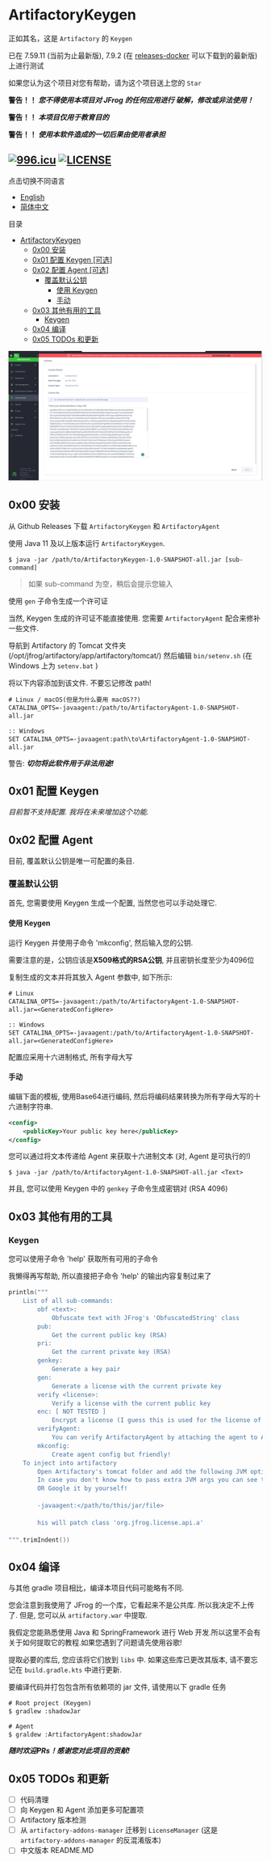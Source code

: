 # ArtifactoryKeygen

正如其名，这是 `Artifactory` 的 `Keygen`

已在 7.59.11 (当前为止最新版), 7.9.2 (在 [releases-docker](https://releases-docker.jfrog.io/) 可以下载到的最新版) 上进行测试

如果您认为这个项目对您有帮助，请为这个项目送上您的 `Star`

**警告！！ _您不得使用本项目对 JFrog 的任何应用进行 破解，修改或非法使用！_**

**警告！！ _本项目仅用于教育目的_**

**警告！！ _使用本软件造成的一切后果由使用者承担_**

[![996.icu](https://img.shields.io/badge/link-996.icu-red.svg)](https://996.icu)
[![LICENSE](https://img.shields.io/badge/license-Anti%20996-blue.svg)](https://github.com/996icu/996.ICU/blob/master/LICENSE)
---

点击切换不同语言
- [English](README.MD)
- [简体中文](README_CN.MD)

目录
- [ArtifactoryKeygen](#artifactorykeygen)
    * [0x00 安装](#0x00-安装)
    * [0x01 配置 Keygen  [可选]](#0x01-配置-keygen)
    * [0x02 配置 Agent  [可选]](#0x02-配置-agent)
        + [覆盖默认公钥](#覆盖默认公钥)
            - [使用 Keygen ](#使用-Keygen )
            - [手动](#手动)
    * [0x03 其他有用的工具](#0x03-其他有用的工具)
        + [ Keygen ](#Keygen)
    * [0x04 编译](#0x04-编译)
    * [0x05 TODOs 和更新](#0x05-todos-和更新)

![](imgs/Success.png)

## 0x00 安装

从 Github Releases 下载 `ArtifactoryKeygen` 和 `ArtifactoryAgent`

使用 Java 11 及以上版本运行 `ArtifactoryKeygen`.

```shell
$ java -jar /path/to/ArtifactoryKeygen-1.0-SNAPSHOT-all.jar [sub-command]
```

> 如果 sub-command 为空，稍后会提示您输入

使用 `gen` 子命令生成一个许可证

当然,  Keygen 生成的许可证不能直接使用.
您需要 `ArtifactoryAgent` 配合来修补一些文件.

导航到 Artifactory 的 Tomcat 文件夹 (/opt/jfrog/artifactory/app/artifactory/tomcat/) 然后编辑 `bin/setenv.sh` (在 Windows 上为 `setenv.bat` )

将以下内容添加到该文件. 不要忘记修改 path!
```shell
# Linux / macOS(但是为什么要用 macOS??)
CATALINA_OPTS=-javaagent:/path/to/ArtifactoryAgent-1.0-SNAPSHOT-all.jar
```

```batch
:: Windows
SET CATALINA_OPTS=-javaagent:path\to\ArtifactoryAgent-1.0-SNAPSHOT-all.jar
```

警告: **_切勿将此软件用于非法用途!_**

## 0x01 配置 Keygen 

*目前暂不支持配置. 我将在未来增加这个功能.*

## 0x02 配置 Agent 

目前, 覆盖默认公钥是唯一可配置的条目.

### 覆盖默认公钥

首先, 您需要使用 Keygen 生成一个配置, 当然您也可以手动处理它.

#### 使用 Keygen 

运行 Keygen 并使用子命令 'mkconfig', 然后输入您的公钥.

需要注意的是，公钥应该是**X509格式的RSA公钥**, 并且密钥长度至少为4096位

复制生成的文本并将其放入 Agent 参数中, 如下所示:
```shell
# Linux
CATALINA_OPTS=-javaagent:/path/to/ArtifactoryAgent-1.0-SNAPSHOT-all.jar=<GeneratedConfigHere>
```

```batch
:: Windows
SET CATALINA_OPTS=-javaagent:/path/to/ArtifactoryAgent-1.0-SNAPSHOT-all.jar=<GeneratedConfigHere>
```

配置应采用十六进制格式, 所有字母大写

#### 手动

编辑下面的模板, 使用Base64进行编码, 然后将编码结果转换为所有字母大写的十六进制字符串.

```XML
<config>
    <publicKey>Your public key here</publicKey>
</config>
```

您可以通过将文本传递给 Agent 来获取十六进制文本 (对,  Agent 是可执行的!)


```
$ java -jar /path/to/ArtifactoryAgent-1.0-SNAPSHOT-all.jar <Text>
```

并且, 您可以使用 Keygen 中的 `genkey` 子命令生成密钥对 (RSA 4096)

## 0x03 其他有用的工具

###  Keygen 

您可以使用子命令 'help' 获取所有可用的子命令

我懒得再写帮助, 所以直接把子命令 'help' 的输出内容复制过来了

```kotlin
println("""
    List of all sub-commands:
        obf <text>:
            Obfuscate text with JFrog's 'ObfuscatedString' class
        pub:
            Get the current public key (RSA)
        pri:
            Get the current private key (RSA)
        genkey:
            Generate a key pair
        gen:
            Generate a license with the current private key
        verify <license>:
            Verify a license with the current public key
        enc: [ NOT TESTED ]
            Encrypt a license (I guess this is used for the license of the old version)
        verifyAgent:
            You can verify ArtifactoryAgent by attaching the agent to ArtifactoryKeygen
        mkconfig:
            Create agent config but friendly!
    To inject into artifactory
        Open Artifactory's tomcat folder and add the following JVM options to tomcat.
        In case you don't know how to pass extra JVM args you can see the README of this project
        OR Google it by yourself!
        
        -javaagent:</path/to/this/jar/file>
        
        his will patch class 'org.jfrog.license.api.a'
                    
""".trimIndent())
```

## 0x04 编译

与其他 gradle 项目相比，编译本项目代码可能略有不同.

您会注意到我使用了 JFrog 的一个库，它看起来不是公共库.
所以我决定不上传了. 但是, 您可以从 `artifactory.war` 中提取.

我假定您能熟悉使用 Java 和 SpringFramework 进行 Web 开发.所以这里不会有关于如何提取它的教程.如果您遇到了问题请先使用谷歌!

提取必要的库后, 您应该将它们放到 `libs` 中.
如果这些库已更改其版本, 请不要忘记在 `build.gradle.kts` 中进行更新.

要编译代码并打包包含所有依赖项的 jar 文件, 请使用以下 gradle 任务

```shell
# Root project (Keygen)
$ gradlew :shadowJar
```

```shell
# Agent
$ graldew :ArtifactoryAgent:shadowJar
```

**_随时欢迎PRs！感谢您对此项目的贡献!_**

## 0x05 TODOs 和更新

- [ ] 代码清理
- [ ] 向 Keygen 和 Agent 添加更多可配置项
- [ ] Artifactory 版本检测
- [ ] 从 `artifactory-addons-manager` 迁移到 `LicenseManager` (这是 `artifactory-addons-manager` 的反混淆版本)
- [ ] 中文版本 README.MD
